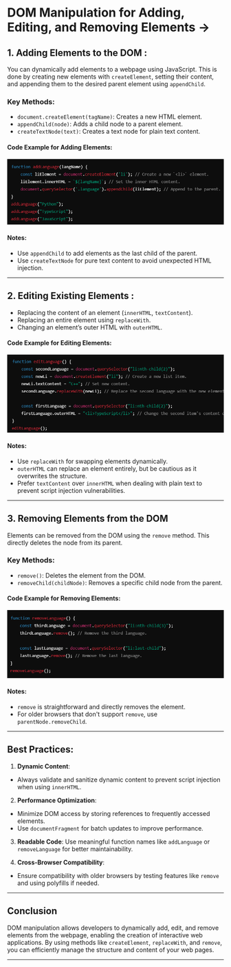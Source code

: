 # DOM Manipulation for Adding, Editing, and Removing Elements ->

## 1. Adding Elements to the DOM :
You can dynamically add elements to a webpage using JavaScript. This is done by creating new elements with `createElement`, setting their content, and appending them to the desired parent element using `appendChild`.

### Key Methods:
- `document.createElement(tagName)`: Creates a new HTML element.
- `appendChild(node)`: Adds a child node to a parent element.
- `createTextNode(text)`: Creates a text node for plain text content.

#### Code Example for Adding Elements:

![alt text](../../Images/image-212.png)

#### Notes:
- Use `appendChild` to add elements as the last child of the parent.
- Use `createTextNode` for pure text content to avoid unexpected HTML injection.

_________________________________________________________________________________________________________________________________

## 2. Editing Existing Elements :
- Replacing the content of an element (`innerHTML`, `textContent`).
- Replacing an entire element using `replaceWith`.
- Changing an element’s outer HTML with `outerHTML`.

#### Code Example for Editing Elements:
![alt text](../../Images/image-213.png)

#### Notes:
- Use `replaceWith` for swapping elements dynamically.
- `outerHTML` can replace an element entirely, but be cautious as it overwrites the structure.
- Prefer `textContent` over `innerHTML` when dealing with plain text to prevent script injection vulnerabilities.

__________________________________________________________________________________________________________________________________

## 3. Removing Elements from the DOM
Elements can be removed from the DOM using the `remove` method. This directly deletes the node from its parent.

### Key Methods:
- `remove()`: Deletes the element from the DOM.
- `removeChild(childNode)`: Removes a specific child node from the parent.

#### Code Example for Removing Elements:
![alt text](../../Images/image-214.png)
#### Notes:
- `remove` is straightforward and directly removes the element.
- For older browsers that don't support `remove`, use `parentNode.removeChild`.

__________________________________________________________________________________________________________________________________

## Best Practices:

1. **Dynamic Content**:
- Always validate and sanitize dynamic content to prevent script injection when using `innerHTML`.

2. **Performance Optimization**:
- Minimize DOM access by storing references to frequently accessed elements.
- Use `documentFragment` for batch updates to improve performance.

3. **Readable Code**:
Use meaningful function names like `addLanguage` or `removeLanguage` for better maintainability.

4. **Cross-Browser Compatibility**:
- Ensure compatibility with older browsers by testing features like `remove` and using polyfills if needed.

__________________________________________________________________________________________________________________________________

## Conclusion
DOM manipulation allows developers to dynamically add, edit, and remove elements from the webpage, enabling the creation of interactive web applications. By using methods like `createElement`, `replaceWith`, and `remove`, you can efficiently manage the structure and content of your web pages.

________________________________________________________________________________________________________________________________